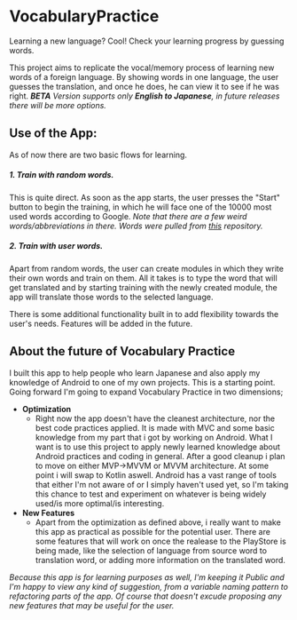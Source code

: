 # VocabularyPractice

Learning a new language? Cool! Check your learning progress by guessing words.

This project aims to replicate the vocal/memory process of learning new words of a foreign language. By showing words in one language, the user guesses the translation, and once he does, he can view it to see if he was right. ***BETA** Version supports only **English to Japanese**, in future releases there will be more options.*

## Use of the App:

As of now there are two basic flows for learning.
##### 1. Train with random words.
This is quite direct. As soon as the app starts, the user presses the "Start" button to begin the training, in which he will face one of the 10000 most used words according to Google. *Note that there are a few weird words/abbreviations in there. Words were pulled from [this](https://github.com/first20hours/google-10000-english) repository.*

##### 2. Train with user words.
Apart from random words, the user can create modules in which they write their own words and train on them. All it takes is to type the word that will get translated and by starting training with the newly created module, the app will translate those words to the selected language.

There is some additional functionality built in to add flexibility towards the user's needs. Features will be added in the future.

## About the future of Vocabulary Practice

I built this app to help people who learn Japanese and also apply my knowledge of Android to one of my own projects. This is a starting point. Going forward I'm going to expand Vocabulary Practice in two dimensions;

- **Optimization**
  - Right now the app doesn't have the cleanest architecture, nor the best code practices applied. It is made with MVC and some basic knowledge from my part that i got by working on Android. What I want is to use this project to apply newly learned knowledge about Android practices and coding in general. After a good cleanup i plan to move on either MVP->MVVM or MVVM architecture. At some point i will swap to Kotlin aswell. Android has a vast range of tools that either I'm not aware of or I simply haven't used yet, so I'm taking this chance to test and experiment on whatever is being widely used/is more optimal/is interesting.
- **New Features**
  - Apart from the optimization as defined above, i really want to make this app as practical as possible for the potential user. There are some features that will work on once the realease to the PlayStore is being made, like the selection of language from source word to translation word, or adding more information on the translated word.
  
*Because this app is for learning purposes as well, I'm keeping it Public and I'm happy to view any kind of suggestion, from a variable naming pattern to refactoring parts of the app. Of course that doesn't excude proposing any new features that may be useful for the user.*

